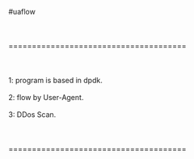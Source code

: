 #uaflow</br>   
</br>   
======================================</br>   
</br>   
1: program is based in dpdk.</br>   
2: flow by User-Agent.</br>   
3: DDos Scan.</br>   
</br>   
======================================</br>   
</br>   
